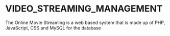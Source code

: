 # VIDEO_STREAMING_MANAGEMENT
The Online Movie Streaming is a web based system that is made up of PHP, JavaScript, CSS and MySQL for the database
